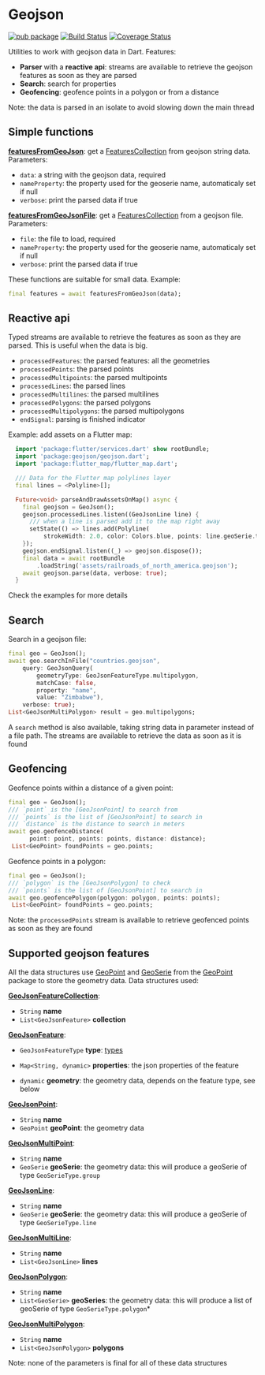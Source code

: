 # Geojson

[![pub package](https://img.shields.io/pub/v/geojson.svg)](https://pub.dartlang.org/packages/geojson) [![Build Status](https://travis-ci.org/synw/geojson.svg?branch=master)](https://travis-ci.org/synw/geojson) [![Coverage Status](https://coveralls.io/repos/github/synw/geojson/badge.svg?branch=master)](https://coveralls.io/github/synw/geojson?branch=master)

Utilities to work with geojson data in Dart. Features:

- **Parser** with a **reactive api**: streams are available to retrieve the geojson features as soon as they are parsed
- **Search**: search for properties
- **Geofencing**: geofence points in a polygon or from a distance

Note: the data is parsed in an isolate to avoid slowing down the main thread

## Simple functions

**[featuresFromGeoJson](https://pub.dev/documentation/geojson/latest/geojson/featuresFromGeoJson.html)**: get a [FeaturesCollection](https://pub.dev/documentation/geojson/latest/geojson/GeoJsonFeatureCollection-class.html) from geojson string data. Parameters:

- `data`: a string with the geojson data, required
- `nameProperty`: the property used for the geoserie name, automaticaly set if null
- `verbose`: print the parsed data if true

**[featuresFromGeoJsonFile](https://pub.dev/documentation/geojson/latest/geojson/featuresFromGeoJsonFile.html)**: get a [FeaturesCollection](https://pub.dev/documentation/geojson/latest/geojson/GeoJsonFeatureCollection-class.html) from a geojson file. Parameters:

- `file`: the file to load, required
- `nameProperty`: the property used for the geoserie name, automaticaly set if null
- `verbose`: print the parsed data if true

These functions are suitable for small data. Example:

```dart
final features = await featuresFromGeoJson(data);
```

## Reactive api

Typed streams are available to retrieve the features as soon as they are parsed. This is useful when the data is big.

- `processedFeatures`: the parsed features: all the geometries
- `processedPoints`: the parsed points
- `processedMultipoints`: the parsed multipoints
- `processedLines`: the parsed lines
- `processedMultilines`: the parsed multilines
- `processedPolygons`: the parsed polygons
- `processedMultipolygons`: the parsed multipolygons
- `endSignal`: parsing is finished indicator

Example: add assets on a Flutter map:

```dart
  import 'package:flutter/services.dart' show rootBundle;
  import 'package:geojson/geojson.dart';
  import 'package:flutter_map/flutter_map.dart';

  /// Data for the Flutter map polylines layer
  final lines = <Polyline>[];

  Future<void> parseAndDrawAssetsOnMap() async {
    final geojson = GeoJson();
    geojson.processedLines.listen((GeoJsonLine line) {
      /// when a line is parsed add it to the map right away
      setState(() => lines.add(Polyline(
          strokeWidth: 2.0, color: Colors.blue, points: line.geoSerie.toLatLng())));
    });
    geojson.endSignal.listen((_) => geojson.dispose());
    final data = await rootBundle
        .loadString('assets/railroads_of_north_america.geojson');
    await geojson.parse(data, verbose: true);
  }
```

Check the examples for more details

## Search

Search in  a geojson file:

```dart
final geo = GeoJson();
await geo.searchInFile("countries.geojson",
    query: GeoJsonQuery(
        geometryType: GeoJsonFeatureType.multipolygon,
        matchCase: false,
        property: "name",
        value: "Zimbabwe"),
    verbose: true);
List<GeoJsonMultiPolygon> result = geo.multipolygons;
```

A `search` method is also available, taking string data in parameter instead of a file path. The streams are available to retrieve the data as soon as it is found

## Geofencing

Geofence points within a distance of a given point:

   ```dart
   final geo = GeoJson();
   /// `point` is the [GeoJsonPoint] to search from
   /// `points` is the list of [GeoJsonPoint] to search in
   /// `distance` is the distance to search in meters
   await geo.geofenceDistance(
         point: point, points: points, distance: distance);
    List<GeoPoint> foundPoints = geo.points;
   ```

Geofence points in a polygon:

   ```dart
   final geo = GeoJson();
   /// `polygon` is the [GeoJsonPolygon] to check
   /// `points` is the list of [GeoJsonPoint] to search in
   await geo.geofencePolygon(polygon: polygon, points: points);
    List<GeoPoint> foundPoints = geo.points;
   ```

Note: the `processedPoints` stream is available to retrieve geofenced points as soon as they are found

## Supported geojson features

All the data structures use [GeoPoint](https://pub.dev/documentation/geopoint/latest/geopoint/GeoPoint-class.html) and [GeoSerie](https://pub.dev/documentation/geopoint/latest/geopoint/GeoSerie-class.html) from the [GeoPoint](https://github.com/synw/geopoint) package to store the geometry data. Data structures used:

**[GeoJsonFeatureCollection](https://pub.dev/documentation/geojson/latest/geojson/GeoJsonFeatureCollection-class.html)**:

- `String` **name**
- `List<GeoJsonFeature>` **collection**

**[GeoJsonFeature](https://pub.dev/documentation/geojson/latest/geojson/GeoJsonFeature-class.html)**:

- `GeoJsonFeatureType` **type**: [types](https://pub.dev/documentation/geojson/latest/geojson/GeoJsonFeatureType-class.html)

- `Map<String, dynamic>` **properties**: the json properties of the feature
- `dynamic` **geometry**: the geometry data, depends on the feature type, see below

**[GeoJsonPoint](https://pub.dev/documentation/geojson/latest/geojson/GeoJsonPoint-class.html)**:

- `String` **name**
- `GeoPoint` **geoPoint**: the geometry data

**[GeoJsonMultiPoint](https://pub.dev/documentation/geojson/latest/geojson/GeoJsonMultiPoint-class.html)**:

- `String` **name**
- `GeoSerie` **geoSerie**: the geometry data: this will produce a geoSerie of type `GeoSerieType.group`

**[GeoJsonLine](https://pub.dev/documentation/geojson/latest/geojson/GeoJsonLine-class.html)**:

- `String` **name**
- `GeoSerie` **geoSerie**: the geometry data: this will produce a geoSerie of type `GeoSerieType.line`

**[GeoJsonMultiLine](https://pub.dev/documentation/geojson/latest/geojson/GeoJsonMultiLine-class.html)**:

- `String` **name**
- `List<GeoJsonLine>` **lines**

**[GeoJsonPolygon](https://pub.dev/documentation/geojson/latest/geojson/GeoJsonPolygon-class.html)**:

- `String` **name**
- `List<GeoSerie>` **geoSeries**: the geometry data: this will produce a list of geoSerie of type `GeoSerieType.polygon`*

**[GeoJsonMultiPolygon](https://pub.dev/documentation/geojson/latest/geojson/GeoJsonMultiPolygon-class.html)**:

- `String` **name**
- `List<GeoJsonPolygon>` **polygons**

Note: none of the parameters is final for all of these data structures
